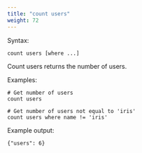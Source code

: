 ```yaml
---
title: "count users"
weight: 72
---
```


Syntax:

    count users [where ...]

Count users returns the number of users.

Examples:

    # Get number of users
    count users

    # Get number of users not equal to 'iris'
    count users where name != 'iris'

Example output:

    {"users": 6}
